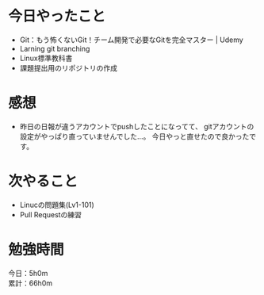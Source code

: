 # 今日やったこと
* Git：もう怖くないGit！チーム開発で必要なGitを完全マスター | Udemy
* Larning git branching
* Linux標準教科書
* 課題提出用のリポジトリの作成  
 
# 感想
* 昨日の日報が違うアカウントでpushしたことになってて、
  gitアカウントの設定がやっぱり直っていませんでした…。
  今日やっと直せたので良かったです。

# 次やること
* Linucの問題集(Lv1-101)
* Pull Requestの練習


# 勉強時間
今日：5h0m  
累計：66h0m